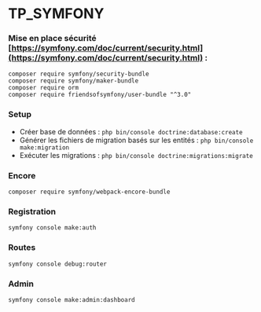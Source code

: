 TP_SYMFONY
===

### Mise en place sécurité [https://symfony.com/doc/current/security.html](https://symfony.com/doc/current/security.html) :

```
composer require symfony/security-bundle
composer require symfony/maker-bundle
composer require orm
composer require friendsofsymfony/user-bundle "^3.0"
```

### Setup

- Créer base de données : `php bin/console doctrine:database:create`
- Générer les fichiers de migration basés sur les entités : `php bin/console make:migration`
- Exécuter les migrations : `php bin/console doctrine:migrations:migrate`

### Encore

`composer require symfony/webpack-encore-bundle`

### Registration

`symfony console make:auth`

### Routes

`symfony console debug:router`

### Admin

```
symfony console make:admin:dashboard
```